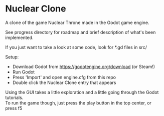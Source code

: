 # Nuclear Clone
A clone of the game Nuclear Throne made in the Godot game engine.

See progress directory for roadmap and brief description of what's been implemented.

If you just want to take a look at some code, look for \*.gd files in src/

Setup:  
* Download Godot from https://godotengine.org/download (or Steam!)  
* Run Godot  
* Press 'Import' and open engine.cfg from this repo  
* Double click the Nuclear Clone entry that appears  

Using the GUI takes a little exploration and a little going through the Godot tutorials.  
To run the game though, just press the play button in the top center, or press f5
